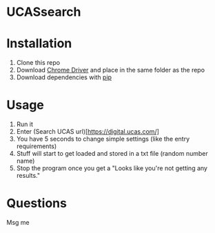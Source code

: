 # UCASsearch

# Installation
1. Clone this repo
2. Download [Chrome Driver](https://chromedriver.chromium.org/downloads) and place in the same folder as the repo
3. Download dependencies with [pip](https://pypi.org/project/pip/)

# Usage
1. Run it
2. Enter (Search UCAS url)[https://digital.ucas.com/]
3. You have 5 seconds to change simple settings (like the entry requirements)
4. Stuff will start to get loaded and stored in a txt file (random number name)
5. Stop the program once you get a "Looks like you're not getting any results."

# Questions
Msg me
